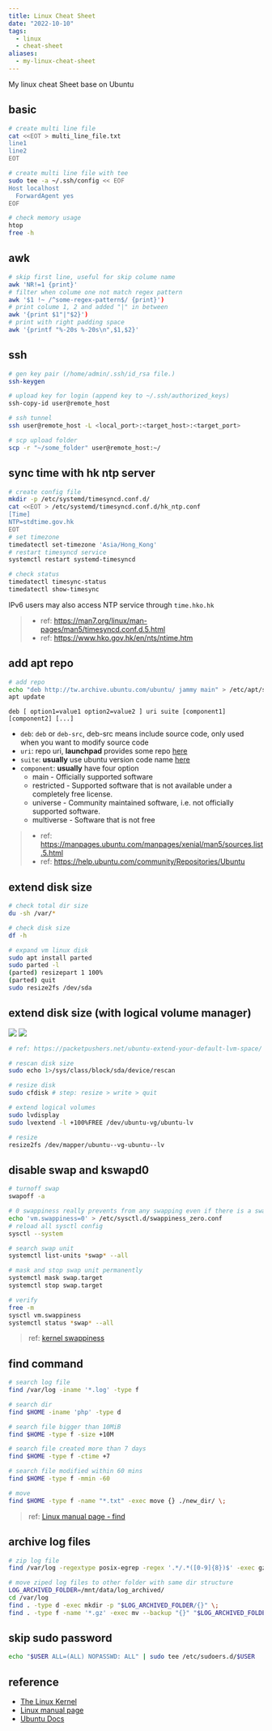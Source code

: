 ```yaml
---
title: Linux Cheat Sheet
date: "2022-10-10"
tags:
  - linux
  - cheat-sheet
aliases:
  - my-linux-cheat-sheet
---
```


My linux cheat Sheet base on Ubuntu

<!--more-->

## basic

```bash
# create multi line file
cat <<EOT > multi_line_file.txt
line1
line2
EOT

# create multi line file with tee
sudo tee -a ~/.ssh/config << EOF
Host localhost
  ForwardAgent yes
EOF

# check memory usage
htop
free -h
```

## awk

```bash
# skip first line, useful for skip colume name
awk 'NR!=1 {print}'
# filter when colume one not match regex pattern
awk '$1 !~ /^some-regex-pattern$/ {print}')
# print colume 1, 2 and added "|" in between
awk '{print $1"|"$2}')
# print with right padding space
awk '{printf "%-20s %-20s\n",$1,$2}'
```

## ssh

```bash
# gen key pair (/home/admin/.ssh/id_rsa file.)
ssh-keygen

# upload key for login (append key to ~/.ssh/authorized_keys)
ssh-copy-id user@remote_host

# ssh tunnel
ssh user@remote_host -L <local_port>:<target_host>:<target_port>

# scp upload folder
scp -r "~/some_folder" user@remote_host:~/
```

## sync time with hk ntp server

```bash
# create config file
mkdir -p /etc/systemd/timesyncd.conf.d/
cat <<EOT > /etc/systemd/timesyncd.conf.d/hk_ntp.conf
[Time]
NTP=stdtime.gov.hk
EOT
# set timezone
timedatectl set-timezone 'Asia/Hong_Kong'
# restart timesyncd service
systemctl restart systemd-timesyncd

# check status
timedatectl timesync-status
timedatectl show-timesync
```

IPv6 users may also access NTP service through `time.hko.hk`

> - ref: https://man7.org/linux/man-pages/man5/timesyncd.conf.d.5.html
> - ref: https://www.hko.gov.hk/en/nts/ntime.htm

## add apt repo

```bash
# add repo
echo "deb http://tw.archive.ubuntu.com/ubuntu/ jammy main" > /etc/apt/sources.list.d/apt_tw_mirror.list
apt update
```

`deb [ option1=value1 option2=value2 ] uri suite [component1] [component2] [...]`

- `deb`: `deb` or `deb-src`, deb-src means include source code, only used when you want to modify source code
- `uri`: repo uri, **launchpad** provides some repo [here](https://launchpad.net/ubuntu/+archivemirrors)
- `suite`: **usually** use ubuntu version code name [here](https://wiki.ubuntu.com/Releases)
- `component`: **usually** have four option
  - main - Officially supported software
  - restricted - Supported software that is not available under a completely free license.
  - universe - Community maintained software, i.e. not officially supported software.
  - multiverse - Software that is not free

> - ref: https://manpages.ubuntu.com/manpages/xenial/man5/sources.list.5.html
> - ref: https://help.ubuntu.com/community/Repositories/Ubuntu

## extend disk size

```bash
# check total dir size
du -sh /var/*

# check disk size
df -h

# expand vm linux disk
sudo apt install parted
sudo parted -l
(parted) resizepart 1 100%
(parted) quit
sudo resize2fs /dev/sda
```

## extend disk size (with logical volume manager)

![](linux_cheat_sheet_img_1.png)
![](linux_cheat_sheet_img_2.jpg)

```bash
# ref: https://packetpushers.net/ubuntu-extend-your-default-lvm-space/

# rescan disk size
sudo echo 1>/sys/class/block/sda/device/rescan

# resize disk
sudo cfdisk # step: resize > write > quit

# extend logical volumes
sudo lvdisplay
sudo lvextend -l +100%FREE /dev/ubuntu-vg/ubuntu-lv

# resize
resize2fs /dev/mapper/ubuntu--vg-ubuntu--lv
```

## disable swap and kswapd0

```bash
# turnoff swap
swapoff -a

# 0 swappiness really prevents from any swapping even if there is a swap storage available
echo 'vm.swappiness=0' > /etc/sysctl.d/swappiness_zero.conf
# reload all sysctl config
sysctl --system

# search swap unit
systemctl list-units *swap* --all

# mask and stop swap unit permanently
systemctl mask swap.target
systemctl stop swap.target

# verify
free -m
sysctl vm.swappiness
systemctl status *swap* --all
```

> ref: [kernel swappiness](https://www.kernel.org/doc/html/latest/admin-guide/cgroup-v1/memory.html?highlight=swappiness#swappiness)

## find command

```bash
# search log file
find /var/log -iname '*.log' -type f

# search dir
find $HOME -iname 'php' -type d

# search file bigger than 10MiB
find $HOME -type f -size +10M

# search file created more than 7 days
find $HOME -type f -ctime +7

# search file modified within 60 mins
find $HOME -type f -mmin -60

# move
find $HOME -type f -name "*.txt" -exec move {} ./new_dir/ \;
```

> ref: [Linux manual page - find](https://man7.org/linux/man-pages/man1/find.1.html)

## archive log files

```bash
# zip log file
find /var/log -regextype posix-egrep -regex '.*/.*([0-9]{8})$' -exec gzip {} \;

# move ziped log files to other folder with same dir structure
LOG_ARCHIVED_FOLDER=/mnt/data/log_archived/
cd /var/log
find . -type d -exec mkdir -p "$LOG_ARCHIVED_FOLDER/{}" \;
find . -type f -name '*.gz' -exec mv --backup "{}" "$LOG_ARCHIVED_FOLDER/{}" \;
```

## skip sudo password

```bash
echo "$USER ALL=(ALL) NOPASSWD: ALL" | sudo tee /etc/sudoers.d/$USER
```

## reference

- [The Linux Kernel](https://www.kernel.org/doc/html/latest/index.html)
- [Linux manual page](https://man7.org/linux/man-pages/)
- [Ubuntu Docs](https://ubuntu.com/server/docs/installation)
